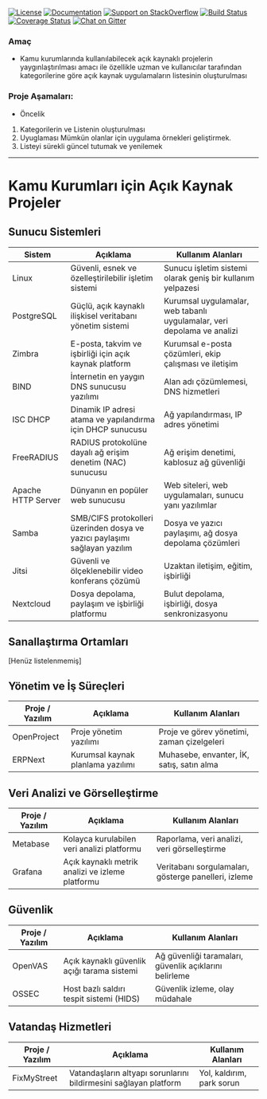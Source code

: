 [![License](https://img.shields.io/badge/license-AGPL-blue.svg?style=flat)](https://opensource.org/licenses/AGPL-3.0)
[![Documentation](https://img.shields.io/badge/docs-latest-brightgreen.svg?style=flat)](http://docs.chan.org)
[![Support on StackOverflow](https://img.shields.io/badge/support-StackOverflow-yellowgreen.svg?style=flat)](https://stackoverflow.com/questions/tagged/ckan)
[![Build Status](https://circleci.com/gh/ckan/ckan.svg?style=shield)](https://circleci.com/gh/ckan/ckan)
[![Coverage Status](https://coveralls.io/repos/github/ckan/ckan/badge.svg?branch=master)](https://coveralls.io/github/ckan/ckan?branch=master)
[![Chat on Gitter](https://badges.gitter.im/gitterHQ/gitter.svg)](https://app.gitter.im/#/room/#Bg_Rehberi:gitter.im)




### Amaç
* Kamu kurumlarında kullanılabilecek açık kaynaklı projelerin yaygınlaştırılması amacı ile özellikle uzman ve kullanıcılar tarafından  kategorilerine göre açık kaynak uygulamaların listesinin oluşturulması 

### Proje  Aşamaları:
- Öncelik
1. Kategorilerin ve Listenin oluşturulması
1. Uyuglaması Mümkün olanlar için  uygulama örnekleri geliştirmek.
4. Listeyi sürekli güncel tutumak ve yenilemek
---




# Kamu Kurumları için Açık Kaynak Projeler

## Sunucu Sistemleri

| Sistem           | Açıklama                                      | Kullanım Alanları                                  |
|------------------|-----------------------------------------------|----------------------------------------------------|
| Linux            | Güvenli, esnek ve özelleştirilebilir işletim sistemi | Sunucu işletim sistemi olarak geniş bir kullanım yelpazesi |
| PostgreSQL       | Güçlü, açık kaynaklı ilişkisel veritabanı yönetim sistemi | Kurumsal uygulamalar, web tabanlı uygulamalar, veri depolama ve analizi |
| Zimbra           | E-posta, takvim ve işbirliği için açık kaynak platform | Kurumsal e-posta çözümleri, ekip çalışması ve iletişim |
| BIND             | İnternetin en yaygın DNS sunucusu yazılımı    | Alan adı çözümlemesi, DNS hizmetleri               |
| ISC DHCP         | Dinamik IP adresi atama ve yapılandırma için DHCP sunucusu | Ağ yapılandırması, IP adres yönetimi               |
| FreeRADIUS      | RADIUS protokolüne dayalı ağ erişim denetim (NAC) sunucusu | Ağ erişim denetimi, kablosuz ağ güvenliği          |
| Apache HTTP Server | Dünyanın en popüler web sunucusu             | Web siteleri, web uygulamaları, sunucu yanı yazılımlar |
| Samba            | SMB/CIFS protokolleri üzerinden dosya ve yazıcı paylaşımı sağlayan yazılım | Dosya ve yazıcı paylaşımı, ağ dosya depolama çözümleri |
| Jitsi            | Güvenli ve ölçeklenebilir video konferans çözümü | Uzaktan iletişim, eğitim, işbirliği                |
| Nextcloud        | Dosya depolama, paylaşım ve işbirliği platformu | Bulut depolama, işbirliği, dosya senkronizasyonu   |

## Sanallaştırma Ortamları

[Henüz listelenmemiş]

## Yönetim ve İş Süreçleri

| Proje / Yazılım  | Açıklama                                      | Kullanım Alanları                                  |
|------------------|-----------------------------------------------|----------------------------------------------------|
| OpenProject      | Proje yönetim yazılımı                        | Proje ve görev yönetimi, zaman çizelgeleri         |
| ERPNext          | Kurumsal kaynak planlama yazılımı             | Muhasebe, envanter, İK, satış, satın alma          |

## Veri Analizi ve Görselleştirme

| Proje / Yazılım  | Açıklama                                      | Kullanım Alanları                                  |
|------------------|-----------------------------------------------|----------------------------------------------------|
| Metabase         | Kolayca kurulabilen veri analizi platformu    | Raporlama, veri analizi, veri görselleştirme       |
| Grafana          | Açık kaynaklı metrik analizi ve izleme platformu | Veritabanı sorgulamaları, gösterge panelleri, izleme |

## Güvenlik

| Proje / Yazılım  | Açıklama                                      | Kullanım Alanları                                  |
|------------------|-----------------------------------------------|----------------------------------------------------|
| OpenVAS          | Açık kaynaklı güvenlik açığı tarama sistemi   | Ağ güvenliği taramaları, güvenlik açıklarını belirleme |
| OSSEC            | Host bazlı saldırı tespit sistemi (HIDS)      | Güvenlik izleme, olay müdahale                      |

## Vatandaş Hizmetleri

| Proje / Yazılım  | Açıklama                                      | Kullanım Alanları                                  |
|------------------|-----------------------------------------------|----------------------------------------------------|
| FixMyStreet     | Vatandaşların altyapı sorunlarını bildirmesini sağlayan platform | Yol, kaldırım, park sorun








